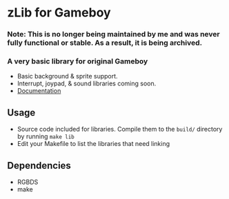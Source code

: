 # zLib for Gameboy

### Note: This is no longer being maintained by me and was never fully functional or stable. As a result, it is being archived.

### A very basic library for original Gameboy

 - Basic background & sprite support.
 - Interrupt, joypad, & sound libraries coming soon.
 - [Documentation](https://github.com/itIsBrando/GBzLib/wiki)

## Usage

 - Source code included for libraries. Compile them to the `build/` directory by running `make lib`
 - Edit your Makefile to list the libraries that need linking

## Dependencies

 - RGBDS
 - make
